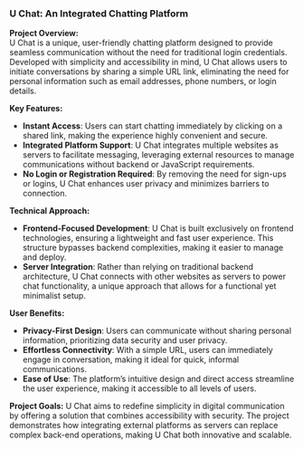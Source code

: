 

### **U Chat: An Integrated Chatting Platform**

**Project Overview:**  
U Chat is a unique, user-friendly chatting platform designed to provide seamless communication without the need for traditional login credentials. Developed with simplicity and accessibility in mind, U Chat allows users to initiate conversations by sharing a simple URL link, eliminating the need for personal information such as email addresses, phone numbers, or login details.

**Key Features:**
- **Instant Access**: Users can start chatting immediately by clicking on a shared link, making the experience highly convenient and secure.
- **Integrated Platform Support**: U Chat integrates multiple websites as servers to facilitate messaging, leveraging external resources to manage communications without backend or JavaScript requirements.
- **No Login or Registration Required**: By removing the need for sign-ups or logins, U Chat enhances user privacy and minimizes barriers to connection.

**Technical Approach:**
- **Frontend-Focused Development**: U Chat is built exclusively on frontend technologies, ensuring a lightweight and fast user experience. This structure bypasses backend complexities, making it easier to manage and deploy.
- **Server Integration**: Rather than relying on traditional backend architecture, U Chat connects with other websites as servers to power chat functionality, a unique approach that allows for a functional yet minimalist setup.

**User Benefits:**
- **Privacy-First Design**: Users can communicate without sharing personal information, prioritizing data security and user privacy.
- **Effortless Connectivity**: With a simple URL, users can immediately engage in conversation, making it ideal for quick, informal communications.
- **Ease of Use**: The platform’s intuitive design and direct access streamline the user experience, making it accessible to all levels of users.

**Project Goals:**
U Chat aims to redefine simplicity in digital communication by offering a solution that combines accessibility with security. The project demonstrates how integrating external platforms as servers can replace complex back-end operations, making U Chat both innovative and scalable.

